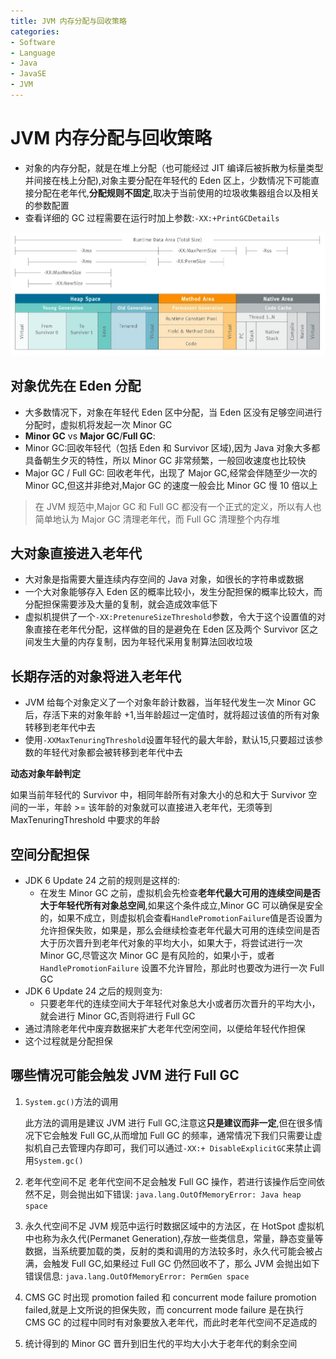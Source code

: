 ```yaml
---
title: JVM 内存分配与回收策略
categories:
- Software
- Language
- Java
- JavaSE
- JVM
---
```

# JVM 内存分配与回收策略

- 对象的内存分配，就是在堆上分配（也可能经过 JIT 编译后被拆散为标量类型并间接在栈上分配),对象主要分配在年轻代的 Eden 区上，少数情况下可能直接分配在老年代,**分配规则不固定**,取决于当前使用的垃圾收集器组合以及相关的参数配置
- 查看详细的 GC 过程需要在运行时加上参数:`-XX:+PrintGCDetails`

![](https://raw.githubusercontent.com/LuShan123888/Files/main/Pictures/2021-03-30-v2-8845236d1ab9f22fcc658375967d53fb_r.jpg)

## 对象优先在 Eden 分配

- 大多数情况下，对象在年轻代 Eden 区中分配，当 Eden 区没有足够空间进行分配时，虚拟机将发起一次 Minor GC
- **Minor GC** vs **Major GC**/**Full GC**:
- Minor GC:回收年轻代（包括 Eden 和 Survivor 区域),因为 Java 对象大多都具备朝生夕灭的特性，所以 Minor GC 非常频繁，一般回收速度也比较快
- Major GC / Full GC: 回收老年代，出现了 Major GC,经常会伴随至少一次的 Minor GC,但这并非绝对,Major GC 的速度一般会比 Minor GC 慢 10 倍以上

> 在 JVM 规范中,Major GC 和 Full GC 都没有一个正式的定义，所以有人也简单地认为 Major GC 清理老年代，而 Full GC 清理整个内存堆

## 大对象直接进入老年代

- 大对象是指需要大量连续内存空间的 Java 对象，如很长的字符串或数据
- 一个大对象能够存入 Eden 区的概率比较小，发生分配担保的概率比较大，而分配担保需要涉及大量的复制，就会造成效率低下
- 虚拟机提供了一个`-XX:PretenureSizeThreshold`参数，令大于这个设置值的对象直接在老年代分配，这样做的目的是避免在 Eden 区及两个 Survivor 区之间发生大量的内存复制，因为年轻代采用复制算法回收垃圾

## 长期存活的对象将进入老年代

- JVM 给每个对象定义了一个对象年龄计数器，当年轻代发生一次 Minor GC 后，存活下来的对象年龄 +1,当年龄超过一定值时，就将超过该值的所有对象转移到老年代中去
- 使用`-XXMaxTenuringThreshold`设置年轻代的最大年龄，默认15,只要超过该参数的年轻代对象都会被转移到老年代中去

**动态对象年龄判定**

如果当前年轻代的 Survivor 中，相同年龄所有对象大小的总和大于 Survivor 空间的一半，年龄 >= 该年龄的对象就可以直接进入老年代，无须等到 MaxTenuringThreshold 中要求的年龄

## 空间分配担保

- JDK 6 Update 24 之前的规则是这样的:
  - 在发生 Minor GC 之前，虚拟机会先检查**老年代最大可用的连续空间是否大于年轻代所有对象总空间**,如果这个条件成立,Minor GC 可以确保是安全的，如果不成立，则虚拟机会查看`HandlePromotionFailure`值是否设置为允许担保失败，如果是，那么会继续检查老年代最大可用的连续空间是否大于历次晋升到老年代对象的平均大小，如果大于，将尝试进行一次 Minor GC,尽管这次 Minor GC 是有风险的，如果小于，或者 `HandlePromotionFailure` 设置不允许冒险，那此时也要改为进行一次 Full GC
- JDK 6 Update 24 之后的规则变为:
  - 只要老年代的连续空间大于年轻代对象总大小或者历次晋升的平均大小，就会进行 Minor GC,否则将进行 Full GC
- 通过清除老年代中废弃数据来扩大老年代空闲空间，以便给年轻代作担保
- 这个过程就是分配担保

## 哪些情况可能会触发 JVM 进行 Full GC

1. `System.gc()`方法的调用

   此方法的调用是建议 JVM 进行 Full GC,注意这**只是建议而非一定**,但在很多情况下它会触发 Full GC,从而增加 Full GC 的频率，通常情况下我们只需要让虚拟机自己去管理内存即可，我们可以通过`-XX:+ DisableExplicitGC`来禁止调用`System.gc()`

2. 老年代空间不足
   老年代空间不足会触发 Full GC 操作，若进行该操作后空间依然不足，则会抛出如下错误:
   `java.lang.OutOfMemoryError: Java heap space`

3. 永久代空间不足
   JVM 规范中运行时数据区域中的方法区，在 HotSpot 虚拟机中也称为永久代(Permanet Generation),存放一些类信息，常量，静态变量等数据，当系统要加载的类，反射的类和调用的方法较多时，永久代可能会被占满，会触发 Full GC,如果经过 Full GC 仍然回收不了，那么 JVM 会抛出如下错误信息:
   `java.lang.OutOfMemoryError: PermGen space `

4. CMS GC 时出现 promotion failed 和 concurrent mode failure
   promotion failed,就是上文所说的担保失败，而 concurrent mode failure 是在执行 CMS GC 的过程中同时有对象要放入老年代，而此时老年代空间不足造成的

5. 统计得到的 Minor GC 晋升到旧生代的平均大小大于老年代的剩余空间